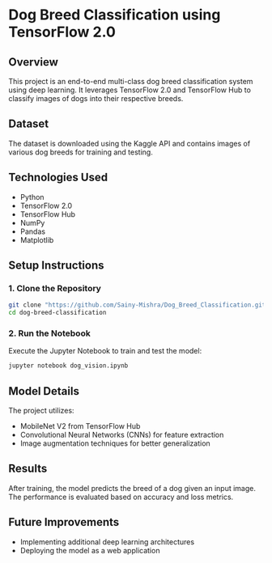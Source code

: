 # Dog Breed Classification using TensorFlow 2.0

## Overview
This project is an end-to-end multi-class dog breed classification system using deep learning. It leverages TensorFlow 2.0 and TensorFlow Hub to classify images of dogs into their respective breeds.

## Dataset
The dataset is downloaded using the Kaggle API and contains images of various dog breeds for training and testing.

## Technologies Used
- Python
- TensorFlow 2.0
- TensorFlow Hub
- NumPy
- Pandas
- Matplotlib

## Setup Instructions
### 1. Clone the Repository
```bash
git clone "https://github.com/Sainy-Mishra/Dog_Breed_Classification.git"
cd dog-breed-classification
```
### 2. Run the Notebook
Execute the Jupyter Notebook to train and test the model:
```bash
jupyter notebook dog_vision.ipynb
```

## Model Details
The project utilizes:
- MobileNet V2 from TensorFlow Hub
- Convolutional Neural Networks (CNNs) for feature extraction
- Image augmentation techniques for better generalization

## Results
After training, the model predicts the breed of a dog given an input image. The performance is evaluated based on accuracy and loss metrics.

## Future Improvements
- Implementing additional deep learning architectures
- Deploying the model as a web application
